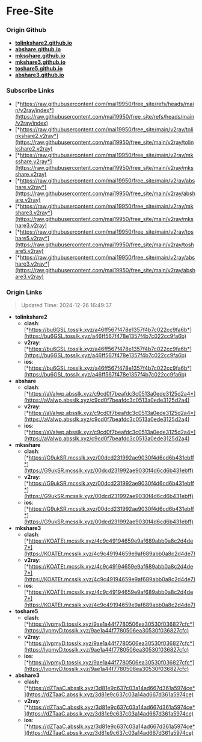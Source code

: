 # Free-Site

### Origin Github

- [**tolinkshare2.github.io**](https://github.com/tolinkshare2/tolinkshare2.github.io)
- [**abshare.github.io**](https://github.com/abshare/abshare.github.io)
- [**mksshare.github.io**](https://github.com/mksshare/mksshare.github.io)
- [**mkshare3.github.io**](https://github.com/mkshare3/mkshare3.github.io)
- [**toshare5.github.io**](https://github.com/toshare5/toshare5.github.io)
- [**abshare3.github.io**](https://github.com/abshare3/abshare3.github.io)

### Subscribe Links

- [*https://raw.githubusercontent.com/mai19950/free_site/refs/heads/main/v2ray/index*](https://raw.githubusercontent.com/mai19950/free_site/refs/heads/main/v2ray/index)
- [*https://raw.githubusercontent.com/mai19950/free_site/main/v2ray/tolinkshare2.v2ray*](https://raw.githubusercontent.com/mai19950/free_site/main/v2ray/tolinkshare2.v2ray)
- [*https://raw.githubusercontent.com/mai19950/free_site/main/v2ray/mksshare.v2ray*](https://raw.githubusercontent.com/mai19950/free_site/main/v2ray/mksshare.v2ray)
- [*https://raw.githubusercontent.com/mai19950/free_site/main/v2ray/abshare.v2ray*](https://raw.githubusercontent.com/mai19950/free_site/main/v2ray/abshare.v2ray)
- [*https://raw.githubusercontent.com/mai19950/free_site/main/v2ray/mkshare3.v2ray*](https://raw.githubusercontent.com/mai19950/free_site/main/v2ray/mkshare3.v2ray)
- [*https://raw.githubusercontent.com/mai19950/free_site/main/v2ray/toshare5.v2ray*](https://raw.githubusercontent.com/mai19950/free_site/main/v2ray/toshare5.v2ray)
- [*https://raw.githubusercontent.com/mai19950/free_site/main/v2ray/abshare3.v2ray*](https://raw.githubusercontent.com/mai19950/free_site/main/v2ray/abshare3.v2ray)

### Origin Links

> Updated Time: 2024-12-26 16:49:37

- **tolinkshare2**
  - **clash**: [*https://bu6GSL.tosslk.xyz/a46ff567f478e1357f4b7c022cc9fa6b*](https://bu6GSL.tosslk.xyz/a46ff567f478e1357f4b7c022cc9fa6b)
  - **v2ray**: [*https://bu6GSL.tosslk.xyz/a46ff567f478e1357f4b7c022cc9fa6b*](https://bu6GSL.tosslk.xyz/a46ff567f478e1357f4b7c022cc9fa6b)
  - **ios**: [*https://bu6GSL.tosslk.xyz/a46ff567f478e1357f4b7c022cc9fa6b*](https://bu6GSL.tosslk.xyz/a46ff567f478e1357f4b7c022cc9fa6b)
- **abshare**
  - **clash**: [*https://aValwp.absslk.xyz/c9cd0f7beafdc3c0513a0ede3125d2a4*](https://aValwp.absslk.xyz/c9cd0f7beafdc3c0513a0ede3125d2a4)
  - **v2ray**: [*https://aValwp.absslk.xyz/c9cd0f7beafdc3c0513a0ede3125d2a4*](https://aValwp.absslk.xyz/c9cd0f7beafdc3c0513a0ede3125d2a4)
  - **ios**: [*https://aValwp.absslk.xyz/c9cd0f7beafdc3c0513a0ede3125d2a4*](https://aValwp.absslk.xyz/c9cd0f7beafdc3c0513a0ede3125d2a4)
- **mksshare**
  - **clash**: [*https://G9ukSR.mcsslk.xyz/00dcd231992ae9030f4d6cd6b431ebff*](https://G9ukSR.mcsslk.xyz/00dcd231992ae9030f4d6cd6b431ebff)
  - **v2ray**: [*https://G9ukSR.mcsslk.xyz/00dcd231992ae9030f4d6cd6b431ebff*](https://G9ukSR.mcsslk.xyz/00dcd231992ae9030f4d6cd6b431ebff)
  - **ios**: [*https://G9ukSR.mcsslk.xyz/00dcd231992ae9030f4d6cd6b431ebff*](https://G9ukSR.mcsslk.xyz/00dcd231992ae9030f4d6cd6b431ebff)
- **mkshare3**
  - **clash**: [*https://KOATEt.mcsslk.xyz/4c9c49194659e9af689abb0a8c2d4de7*](https://KOATEt.mcsslk.xyz/4c9c49194659e9af689abb0a8c2d4de7)
  - **v2ray**: [*https://KOATEt.mcsslk.xyz/4c9c49194659e9af689abb0a8c2d4de7*](https://KOATEt.mcsslk.xyz/4c9c49194659e9af689abb0a8c2d4de7)
  - **ios**: [*https://KOATEt.mcsslk.xyz/4c9c49194659e9af689abb0a8c2d4de7*](https://KOATEt.mcsslk.xyz/4c9c49194659e9af689abb0a8c2d4de7)
- **toshare5**
  - **clash**: [*https://lvpmyD.tosslk.xyz/9ae1a44f7780506ea30530f036827cfc*](https://lvpmyD.tosslk.xyz/9ae1a44f7780506ea30530f036827cfc)
  - **v2ray**: [*https://lvpmyD.tosslk.xyz/9ae1a44f7780506ea30530f036827cfc*](https://lvpmyD.tosslk.xyz/9ae1a44f7780506ea30530f036827cfc)
  - **ios**: [*https://lvpmyD.tosslk.xyz/9ae1a44f7780506ea30530f036827cfc*](https://lvpmyD.tosslk.xyz/9ae1a44f7780506ea30530f036827cfc)
- **abshare3**
  - **clash**: [*https://dZTaaC.absslk.xyz/3d81e9c637c03a14ad667d361a5974ce*](https://dZTaaC.absslk.xyz/3d81e9c637c03a14ad667d361a5974ce)
  - **v2ray**: [*https://dZTaaC.absslk.xyz/3d81e9c637c03a14ad667d361a5974ce*](https://dZTaaC.absslk.xyz/3d81e9c637c03a14ad667d361a5974ce)
  - **ios**: [*https://dZTaaC.absslk.xyz/3d81e9c637c03a14ad667d361a5974ce*](https://dZTaaC.absslk.xyz/3d81e9c637c03a14ad667d361a5974ce)
